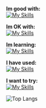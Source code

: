 **Im good with:** <br>
[![My Skills](https://skillicons.dev/icons?i=godot,py,svelte)](https://github.com/cyteon)

**Im OK with:** <br>
[![My Skills](https://skillicons.dev/icons?i=js,mongodb,tailwindcss,linux,vercel,go)](https://github.com/cyteon)

**Im learning:** <br>
[![My Skills](https://skillicons.dev/icons?i=cs,firebase,unreal,ts)](https://github.com/cyteon)

**I have used:** <br>
[![My Skills](https://skillicons.dev/icons?i=java,react,rust)](https://github.com/cyteon)

**I want to try:** <br>
[![My Skills](https://skillicons.dev/icons?i=zig,bevy,pytorch,cpp)](https://github.com/cyteon)

![Top Langs](https://cyteon-github-readme-stats.vercel.app/api/top-langs/?username=cyteon&layout=donut-vertical&exclude_repo=github-readme-stats,forge-serverlogger&langs_count=8)

